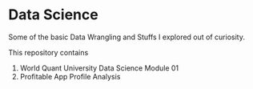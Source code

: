 # Data Science
Some of the basic Data Wrangling and Stuffs I explored out of curiosity.

This repository contains 
1. World Quant University Data Science Module 01
2. Profitable App Profile Analysis